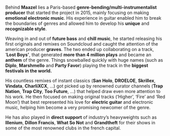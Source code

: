 Behind  **Maazel**  lies  a  Paris-based  **genre-bending/multi-instrumentalist producer**  that  started  the  project  in  2015, mainly  focusing  on  making  **emotional  electronic  music**. His  experience  in  guitar  enabled  him  to  break  the  boundaries  of  genres  and  allowed  him  to  develop  his  **unique**  and  **recognizable  style**.


Weaving  in  and  out  of  **future  bass**  and  **chill  music**, he  started  releasing  his  first  originals  and  remixes  on  Soundcloud  and  caught  the  attention  of  the  american  producer  **graves**. The  two  ended  up  collaborating  on  a  track, ‘**Lost  Boys’**, that  generated  **more  than  4  million  plays**  and  became  an  **anthem**  of  the  genre. Things  snowballed  quickly  with  huge  names (such  as  **Diplo**, **Marshmello**  and  **Party  Favor**) playing  the  track  in  the  **biggest  festivals  in  the  world.** 


His  countless  remixes  of  instant  classics (**San  Holo**, **DROELOE**, **Skrillex**, **Vindata**, **CharliXCX**, ...) got  picked  up  by  renowned  curator  channels (**Trap  Nation**, **Trap  City**, **Too  Future**, ...) that  helped  draw  even  more  attention  to  his  work. He  then  focused  on  making  original  tracks (‘Higher’, ‘Fire’ and ‘Red  Moon’) that  best  represented  his  love  for  **electric  guitar**  and  electronic  music, helping  him  become  a  very  promising  newcomer  of  the  genre.


He  has  also  played  in  **direct  support**  of  industry’s  heavyweights  such  as  **Illenium**, **Dillon  Francis**, **What  So  Not**  and  **Grandtheft**  for  their  shows  in  some  of  the  most  renowned  clubs  in  the  french  capital.
